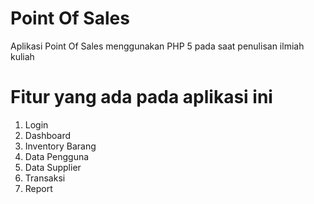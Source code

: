 # Point Of Sales
Aplikasi Point Of Sales menggunakan PHP 5 pada saat penulisan ilmiah kuliah

# Fitur yang ada pada aplikasi ini
1. Login
2. Dashboard
3. Inventory Barang
4. Data Pengguna
5. Data Supplier
6. Transaksi
7. Report
